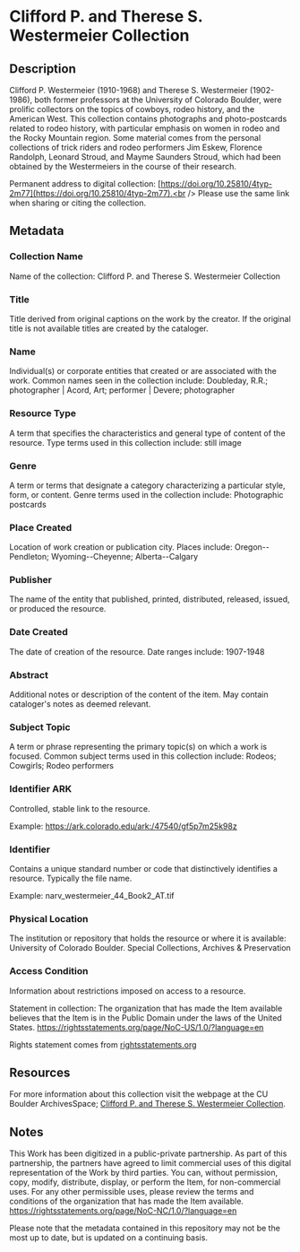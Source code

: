 # Clifford P. and Therese S. Westermeier Collection

## Description
Clifford P. Westermeier (1910-1968) and Therese S. Westermeier (1902-1986), both former professors at the University of Colorado Boulder, were prolific collectors on the topics of cowboys, rodeo history, and the American West. This collection contains photographs and photo-postcards related to rodeo history, with particular emphasis on women in rodeo and the Rocky Mountain region. Some material comes from the personal collections of trick riders and rodeo performers Jim Eskew, Florence Randolph, Leonard Stroud, and Mayme Saunders Stroud, which had been obtained by the Westermeiers in the course of their research. 

Permanent address to digital collection: [https://doi.org/10.25810/4typ-2m77](https://doi.org/10.25810/4typ-2m77).<br /> 
Please use the same link when sharing or citing the collection.

## Metadata
### Collection Name
Name of the collection: Clifford P. and Therese S. Westermeier Collection

### Title
Title derived from original captions on the work by the creator. If the original title is not available titles are created by the cataloger.

### Name
Individual(s) or corporate entities that created or are associated with the work. Common names seen in the collection include: Doubleday, R.R.; photographer | Acord, Art; performer | Devere; photographer    

### Resource Type
A term that specifies the characteristics and general type of content of the resource. Type terms used in this collection include: still image 

### Genre
A term or terms that designate a category characterizing a particular style, form, or content. Genre terms used in the collection include: Photographic postcards

### Place Created
Location of work creation or publication city. Places include: Oregon--Pendleton; Wyoming--Cheyenne; Alberta--Calgary 

### Publisher
The name of the entity that published, printed, distributed, released, issued, or produced the resource.

### Date Created
The date of creation of the resource. Date ranges include: 1907-1948

### Abstract
Additional notes or description of the content of the item. May contain cataloger's notes as deemed relevant.

### Subject Topic
A term or phrase representing the primary topic(s) on which a work is focused. Common subject terms used in this collection include: Rodeos; Cowgirls; Rodeo performers  
### Identifier ARK
Controlled, stable link to the resource. 

Example: https://ark.colorado.edu/ark:/47540/gf5p7m25k98z 
### Identifier
Contains a unique standard number or code that distinctively identifies a resource. Typically the file name. 

Example: narv_westermeier_44_Book2_AT.tif
### Physical Location
The institution or repository that holds the resource or where it is available: University of Colorado Boulder. Special Collections, Archives & Preservation 

### Access Condition
Information about restrictions imposed on access to a resource.

Statement in collection: The organization that has made the Item available believes that the Item is in the Public Domain under the laws of the United States. https://rightsstatements.org/page/NoC-US/1.0/?language=en 

Rights statement comes from [rightsstatements.org](https://rightsstatements.org/page/1.0/?language=en)

## Resources
For more information about this collection visit the webpage at the CU Boulder ArchivesSpace; [Clifford P. and Therese S. Westermeier Collection](https://archives.colorado.edu/repositories/2/resources/1979).

## Notes
This Work has been digitized in a public-private partnership. As part of this partnership, the partners have agreed to limit commercial uses of this digital representation of the Work by third parties. You can, without permission, copy, modify, distribute, display, or perform the Item, for non-commercial uses. For any other permissible uses, please review the terms and conditions of the organization that has made the Item available. https://rightsstatements.org/page/NoC-NC/1.0/?language=en

Please note that the metadata contained in this repository may not be the most up to date, but is updated on a continuing basis.
